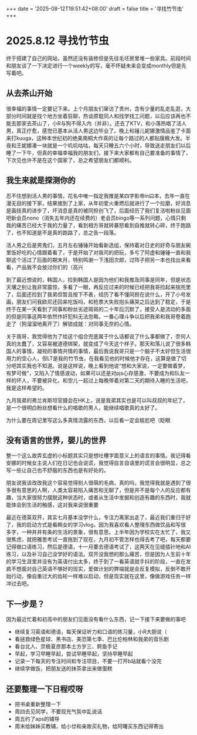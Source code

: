 +++
date = '2025-08-12T19:51:42+08:00'
draft = false
title = '寻找竹节虫'
+++
# 2025.8.12 寻找竹节虫

终于搭建了自己的网站，虽然还没有装修但是先往毛坯房里堆一些家具。前段时间和朋友谈了一下决定进行一个weekly的写，毫不怀疑未来会变成monthly但是先写着吧。

## 从去茶山开始

很幸福的事情一定要记下来。上个月朋友们窜访了贵州，含有少量的乱走乱逛，大部分时间就是找个地方坐着狂聊，热谈原耽同人和找学找工问题，以后应该再也不能去那家去茶山了，小R与狗不得入内（并非）。还去了KTV，和小落热唱了活人男，真正疗愈，感觉已基本从活人男这边毕业了。晚上和锤儿妮娜激情品鉴了卡面来打kuuga，这种本世纪初的绝美南桐大作真的让每个路过的人都贴膜瘾大发。半夜和王妮娜凑一块就是一个叽叽咕咕，每天只睡五六个小时，导致送走朋友们以后睡了一下午，但真的幸福幸福我的朋友们，接下来大家都有自己要准备的事情了，下次见也许不是在这个国家了，总之希望朋友们都顺利。

## 我生来就是探测你的

忍不住想到活人男的事情，花名中唯一指定我推是某四字影帝in曰本，去年一直在漫无目的接下家，结果接到了上家，从年初爱火重燃后就进行了一个拉磨，好消息是画技真的进步了，坏消息是真的被同担创飞了，后面经历了我们复活啦粉丝见面吧新会员nono（消失五年内还在续费的）老会员bingo等一系列问题，心情只剩我的痛苦已经大于我的力量了，看到相方哥就转暴怒看到自推就转心碎，终于跑路了，也不知道是不是真的跑路了，总之告一段落。

活人男之后是男鬼们，五月左右锤锤开始看新选组，保持着对日史的好奇与朋友碗里饭好吃的心情跟着看了，于是开始了对我司的把玩，多亏了阿虚和锤锤一直和我聊这个活过了后面的期末月，特别鸣谢一下浅田次郎，过阵子把另一本也找出来看看，产品我不会放过你们的（高兴

到了最近想说的，韩国人，捡到韩国人是因为他们和我推及同事是同年，但是状态天壤之别让我非常震惊，多看了一眼，再反应过来的时候已经把我哥捡起来揣兜里了，后面还捡到了我弟但暂且按下不表，经历了看不懂同担在说什么，开了小号发画，朋友们问我欧尼还回来吃饭吗，和抢票大失败抱头痛哭之后达到了稳定，于是终于在某一天看到了同事和粉丝劣迹斑斑的二十年后沉默了，接受人是流动的多面的但是同事这两年依然作奸犯科无法忽略，一番心理斗争以后把我弟和我哥卷着跑走了（狗溜溜地离开了）解锁成就：对同事无奈的心情。

关于我哥，我觉得他为了给这个组合兜底属于什么话都说了什么事都做了，奈何人真的太蠢了，又容易被道德绑架，就变成了今天这个样子。那天和落儿说了很多韩国人的事情，凝视的事情共情的事情，最后我说我哥只是一个脑子不太好但生活很用力的空心人，但LT是我的竹节虫，在我看见他的时候他才存在，这算是做了切分吧其实我也不知道。说是这样说，晚上看到他说“想和大家说，一定要做着梦，有梦可做”，又陷入了情感波动，如果可以还是对pjs心存感激，不要成为和队友一样的坏人，不要被异化，和空儿一起过上每晚带着对第二天的期待入睡的生活吧，我是这样希望的。

九月我弟的弗兰肯斯坦官摄会在HK上，说是我弟其实也是可以叫叔叔的年纪了，是一个很明白粉丝想看什么的唱歌的男人，能继续唱歌真的太好了。

为什么要在周记里写这么多真情流露的东西，以后看一定会尴尬吧（眨眼

## 没有语言的世界，婴儿的世界

整一个这么故弄玄虚的小标题其实只是想吐槽字面意义上的语言的事情。我记得看安娜的时候女主说人们在日记也会说谎，我觉得自言自语里的谎言会很明显，总之写一些让自己也不舒服的东西也是有好处的。

朋友说我该改改我这个容易觉得别人很萌的毛病，真的吗，我觉得我就是遇到了很多很有意思的人啊，人类太容易陷入痛苦和无聊了，但是并不是每个人的反应都有趣，当大家很努力摆脱这种状态时，或者从生活中发掘和创造有趣的东西时，我就能体会到生活的触感，这对我来说很重要

最近在德英双开，其实七月基本没学什么，专注力离家出走了，最近我们重归于好了，我的启动方式是看韩女的学习vlog，因为我喜欢看人整理东西做饮品和写很多字，一种井井有条的生活的景象，很有意思。上半年因为学校实在太忙了，我又很焦虑，就把雅思考试一直拖到了现在，九月初不管怎样也得去考了吧，每天都要记得做口语练习，然后是德语，十一月要去德语考试了，这两天在见缝插针地和AI练习，以及补习自己没学好的语法。双开没我想的那么痛苦，但是因为人生前十年的学习生涯里并没有为英语付出太多，终于到了一看英语就手抖的阶段，一直在发疯不想面对自己英语不够好的现实，爱做计划的弊端就是会反复模拟，反倒不敢开始行动，像自重过大的齿轮一样难以启动，但是现实就在这里，像做游戏任务一样冲过去吧。

## 下一步是？

因为最近忙着和初高中的朋友们见面没有看什么东西，记一下接下来要做的事吧

- 继续复习英语和德语，每天保证听力和口语的练习量，小R大胆说（
- 看拯救绿色星球、黑书店、美恐第七季、巴比伦柏林和我弟的音乐剧
- 看台北人、京极夏彦那本土方岁三、鳄鱼手记
- 早起，学习早睡早起，尝试早睡早起，坚持早睡早起
- 记录一下每天的专注时间和专注项目，不要一打开b站就看个没完
- 继续学做饭，把朋友送的抹茶拿出来做蛋糕

## 还要整理一下日程哎呀

- 把书桌重新整理一下
- 周四去见同学，不要现充气氛中乱说话
- 周五约了aps的辅导
- 周末给妹妹买教辅，给小廿和亲故买礼物，给阿曙买东西记得寄出